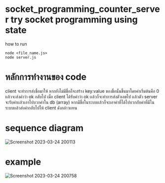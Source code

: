 # socket_programming_counter_server try socket programming using state 
how to run
```
node <file_name.js> 
node server.js
```
# หลักการทำงานของ code
client จะทำการส่งชื่อมาให้ หากยังไม่มีชื่อก็จะสร้าง key:value ของชื่อนั้นขึ้นมาโดยค่าเริ่มต้นคือ 0 เเล้วจะส่งคำว่า ok กลับไป
เมื่อ client ได้รับคำว่า ok เเล้วก็จะทำการส่งตัวเลขไป เเล้วตัว server จะรับค่าเเล้วเอาไปบวกค่าใน db (array)
หากมีชื่อในระบบเเล้วก็จะเอาค่าที่ได้ไปบวกกับค่าที่มีในระบบเเล้วส่งค่ากลับไปให้ client ดังกล่าวเเทน

# sequence diagram
![Screenshot 2023-03-24 200113](https://user-images.githubusercontent.com/89448778/227528321-a57a09e1-88bf-400a-aa4f-95589bd4baaa.png)

# example
![Screenshot 2023-03-24 200758](https://user-images.githubusercontent.com/89448778/227529578-9fb1fe98-a9cd-4653-8aa5-19be32f9085b.png)
